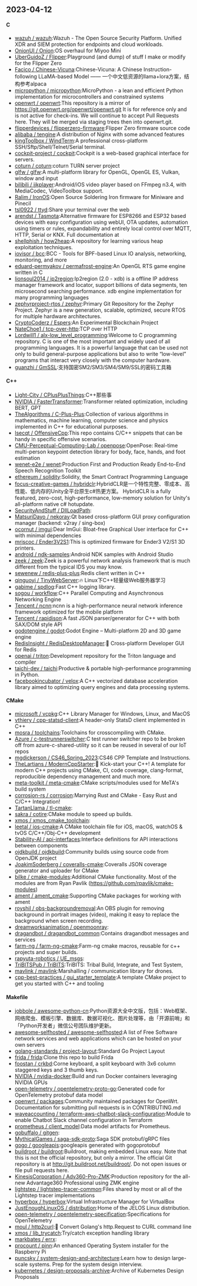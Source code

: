 ## 2023-04-12

#### C
* [wazuh / wazuh](https://github.com/wazuh/wazuh):Wazuh - The Open Source Security Platform. Unified XDR and SIEM protection for endpoints and cloud workloads.
* [OnionUI / Onion](https://github.com/OnionUI/Onion):OS overhaul for Miyoo Mini
* [UberGuidoZ / Flipper](https://github.com/UberGuidoZ/Flipper):Playground (and dump) of stuff I make or modify for the Flipper Zero
* [Facico / Chinese-Vicuna](https://github.com/Facico/Chinese-Vicuna):Chinese-Vicuna: A Chinese Instruction-following LLaMA-based Model —— 一个中文低资源的llama+lora方案，结构参考alpaca
* [micropython / micropython](https://github.com/micropython/micropython):MicroPython - a lean and efficient Python implementation for microcontrollers and constrained systems
* [openwrt / openwrt](https://github.com/openwrt/openwrt):This repository is a mirror of https://git.openwrt.org/openwrt/openwrt.git It is for reference only and is not active for check-ins. We will continue to accept Pull Requests here. They will be merged via staging trees then into openwrt.git.
* [flipperdevices / flipperzero-firmware](https://github.com/flipperdevices/flipperzero-firmware):Flipper Zero firmware source code
* [alibaba / tengine](https://github.com/alibaba/tengine):A distribution of Nginx with some advanced features
* [kingToolbox / WindTerm](https://github.com/kingToolbox/WindTerm):A professional cross-platform SSH/Sftp/Shell/Telnet/Serial terminal.
* [cockpit-project / cockpit](https://github.com/cockpit-project/cockpit):Cockpit is a web-based graphical interface for servers.
* [coturn / coturn](https://github.com/coturn/coturn):coturn TURN server project
* [glfw / glfw](https://github.com/glfw/glfw):A multi-platform library for OpenGL, OpenGL ES, Vulkan, window and input
* [bilibili / ijkplayer](https://github.com/bilibili/ijkplayer):Android/iOS video player based on FFmpeg n3.4, with MediaCodec, VideoToolbox support.
* [Ralim / IronOS](https://github.com/Ralim/IronOS):Open Source Soldering Iron firmware for Miniware and Pinecil
* [tsl0922 / ttyd](https://github.com/tsl0922/ttyd):Share your terminal over the web
* [arendst / Tasmota](https://github.com/arendst/Tasmota):Alternative firmware for ESP8266 and ESP32 based devices with easy configuration using webUI, OTA updates, automation using timers or rules, expandability and entirely local control over MQTT, HTTP, Serial or KNX. Full documentation at
* [shellphish / how2heap](https://github.com/shellphish/how2heap):A repository for learning various heap exploitation techniques.
* [iovisor / bcc](https://github.com/iovisor/bcc):BCC - Tools for BPF-based Linux IO analysis, networking, monitoring, and more
* [eduard-permyakov / permafrost-engine](https://github.com/eduard-permyakov/permafrost-engine):An OpenGL RTS game engine written in C
* [lionsoul2014 / ip2region](https://github.com/lionsoul2014/ip2region):Ip2region (2.0 - xdb) is a offline IP address manager framework and locator, support billions of data segments, ten microsecond searching performance. xdb engine implementation for many programming languages
* [zephyrproject-rtos / zephyr](https://github.com/zephyrproject-rtos/zephyr):Primary Git Repository for the Zephyr Project. Zephyr is a new generation, scalable, optimized, secure RTOS for multiple hardware architectures.
* [CryptoCoderz / Espers](https://github.com/CryptoCoderz/Espers):An Experimental Blockchain Project
* [NateChoe1 / tcp-over-http](https://github.com/NateChoe1/tcp-over-http):TCP over HTTP
* [Lordwill1 / alx-low_level_programming](https://github.com/Lordwill1/alx-low_level_programming):Welcome to C programming repository. C is one of the most important and widely used of all programming languages. It is a powerful language that can be used not only to build general-purpose applications but also to write “low-level” programs that interact very closely with the computer hardware.
* [guanzhi / GmSSL](https://github.com/guanzhi/GmSSL):支持国密SM2/SM3/SM4/SM9/SSL的密码工具箱

#### C++
* [Light-City / CPlusPlusThings](https://github.com/Light-City/CPlusPlusThings):C++那些事
* [NVIDIA / FasterTransformer](https://github.com/NVIDIA/FasterTransformer):Transformer related optimization, including BERT, GPT
* [TheAlgorithms / C-Plus-Plus](https://github.com/TheAlgorithms/C-Plus-Plus):Collection of various algorithms in mathematics, machine learning, computer science and physics implemented in C++ for educational purposes.
* [lsecqt / OffensiveCpp](https://github.com/lsecqt/OffensiveCpp):This repo contains C/C++ snippets that can be handy in specific offensive scenarios.
* [CMU-Perceptual-Computing-Lab / openpose](https://github.com/CMU-Perceptual-Computing-Lab/openpose):OpenPose: Real-time multi-person keypoint detection library for body, face, hands, and foot estimation
* [wenet-e2e / wenet](https://github.com/wenet-e2e/wenet):Production First and Production Ready End-to-End Speech Recognition Toolkit
* [ethereum / solidity](https://github.com/ethereum/solidity):Solidity, the Smart Contract Programming Language
* [focus-creative-games / hybridclr](https://github.com/focus-creative-games/hybridclr):HybridCLR是一个特性完整、零成本、高性能、低内存的Unity全平台原生c#热更方案。 HybridCLR is a fully featured, zero-cost, high-performance, low-memory solution for Unity's all-platform native c# hotupdate.
* [SecurityAndStuff / DllLoadPath](https://github.com/SecurityAndStuff/DllLoadPath):
* [MatsuriDayo / nekoray](https://github.com/MatsuriDayo/nekoray):Qt based cross-platform GUI proxy configuration manager (backend: v2ray / sing-box)
* [ocornut / imgui](https://github.com/ocornut/imgui):Dear ImGui: Bloat-free Graphical User interface for C++ with minimal dependencies
* [mriscoc / Ender3V2S1](https://github.com/mriscoc/Ender3V2S1):This is optimized firmware for Ender3 V2/S1 3D printers.
* [android / ndk-samples](https://github.com/android/ndk-samples):Android NDK samples with Android Studio
* [zeek / zeek](https://github.com/zeek/zeek):Zeek is a powerful network analysis framework that is much different from the typical IDS you may know.
* [sewenew / redis-plus-plus](https://github.com/sewenew/redis-plus-plus):Redis client written in C++
* [qinguoyi / TinyWebServer](https://github.com/qinguoyi/TinyWebServer):🔥
Linux下C++轻量级Web服务器学习
* [gabime / spdlog](https://github.com/gabime/spdlog):Fast C++ logging library.
* [sogou / workflow](https://github.com/sogou/workflow):C++ Parallel Computing and Asynchronous Networking Engine
* [Tencent / ncnn](https://github.com/Tencent/ncnn):ncnn is a high-performance neural network inference framework optimized for the mobile platform
* [Tencent / rapidjson](https://github.com/Tencent/rapidjson):A fast JSON parser/generator for C++ with both SAX/DOM style API
* [godotengine / godot](https://github.com/godotengine/godot):Godot Engine – Multi-platform 2D and 3D game engine
* [RedisInsight / RedisDesktopManager](https://github.com/RedisInsight/RedisDesktopManager):🔧
Cross-platform Developer GUI for Redis
* [openai / triton](https://github.com/openai/triton):Development repository for the Triton language and compiler
* [taichi-dev / taichi](https://github.com/taichi-dev/taichi):Productive & portable high-performance programming in Python.
* [facebookincubator / velox](https://github.com/facebookincubator/velox):A C++ vectorized database acceleration library aimed to optimizing query engines and data processing systems.

#### CMake
* [microsoft / vcpkg](https://github.com/microsoft/vcpkg):C++ Library Manager for Windows, Linux, and MacOS
* [vthiery / cpp-statsd-client](https://github.com/vthiery/cpp-statsd-client):A header-only StatsD client implemented in C++
* [mosra / toolchains](https://github.com/mosra/toolchains):Toolchains for crosscompiling with CMake.
* [Azure / c-testrunnerswitcher](https://github.com/Azure/c-testrunnerswitcher):C test runner switcher repo to be broken off from azure-c-shared-utility so it can be reused in several of our IoT repos
* [mgdickerson / CS46_Spring_2023](https://github.com/mgdickerson/CS46_Spring_2023):CS46 CPP Template and Instructions.
* [TheLartians / ModernCppStarter](https://github.com/TheLartians/ModernCppStarter):🚀
Kick-start your C++! A template for modern C++ projects using CMake, CI, code coverage, clang-format, reproducible dependency management and much more.
* [meta-toolkit / meta-cmake](https://github.com/meta-toolkit/meta-cmake):CMake scripts/modules used for MeTA's build system
* [corrosion-rs / corrosion](https://github.com/corrosion-rs/corrosion):Marrying Rust and CMake - Easy Rust and C/C++ Integration!
* [TartanLlama / tl-cmake](https://github.com/TartanLlama/tl-cmake):
* [sakra / cotire](https://github.com/sakra/cotire):CMake module to speed up builds.
* [xmos / xmos_cmake_toolchain](https://github.com/xmos/xmos_cmake_toolchain):
* [leetal / ios-cmake](https://github.com/leetal/ios-cmake):A CMake toolchain file for iOS, macOS, watchOS & tvOS C/C++/Obj-C++ development
* [Stability-AI / api-interfaces](https://github.com/Stability-AI/api-interfaces):Interface definitions for API interactions between components
* [ojdkbuild / ojdkbuild](https://github.com/ojdkbuild/ojdkbuild):Community builds using source code from OpenJDK project
* [JoakimSoderberg / coveralls-cmake](https://github.com/JoakimSoderberg/coveralls-cmake):Coveralls JSON coverage generator and uploader for CMake
* [bilke / cmake-modules](https://github.com/bilke/cmake-modules):Additional CMake functionality. Most of the modules are from Ryan Pavlik (https://github.com/rpavlik/cmake-modules)
* [ament / ament_cmake](https://github.com/ament/ament_cmake):Supporting CMake packages for working with ament
* [royshil / obs-backgroundremoval](https://github.com/royshil/obs-backgroundremoval):An OBS plugin for removing background in portrait images (video), making it easy to replace the background when screen recording.
* [dreamworksanimation / openmoonray](https://github.com/dreamworksanimation/openmoonray):
* [dragandbot / dragandbot_common](https://github.com/dragandbot/dragandbot_common):Contains dragandbot messages and services
* [farm-ng / farm-ng-cmake](https://github.com/farm-ng/farm-ng-cmake):Farm-ng cmake macros, reusable for c++ projects and super builds.
* [rapyuta-robotics / UE_msgs](https://github.com/rapyuta-robotics/UE_msgs):
* [TriBITSPub / TriBITS](https://github.com/TriBITSPub/TriBITS):TriBITS: Tribal Build, Integrate, and Test System,
* [mavlink / mavlink](https://github.com/mavlink/mavlink):Marshalling / communication library for drones.
* [cpp-best-practices / gui_starter_template](https://github.com/cpp-best-practices/gui_starter_template):A template CMake project to get you started with C++ and tooling

#### Makefile
* [jobbole / awesome-python-cn](https://github.com/jobbole/awesome-python-cn):Python资源大全中文版，包括：Web框架、网络爬虫、模板引擎、数据库、数据可视化、图片处理等，由「开源前哨」和「Python开发者」微信公号团队维护更新。
* [awesome-selfhosted / awesome-selfhosted](https://github.com/awesome-selfhosted/awesome-selfhosted):A list of Free Software network services and web applications which can be hosted on your own servers
* [golang-standards / project-layout](https://github.com/golang-standards/project-layout):Standard Go Project Layout
* [frida / frida](https://github.com/frida/frida):Clone this repo to build Frida
* [foostan / crkbd](https://github.com/foostan/crkbd):Corne keyboard, a split keyboard with 3x6 column staggered keys and 3 thumb keys.
* [NVIDIA / nvidia-docker](https://github.com/NVIDIA/nvidia-docker):Build and run Docker containers leveraging NVIDIA GPUs
* [open-telemetry / opentelemetry-proto-go](https://github.com/open-telemetry/opentelemetry-proto-go):Generated code for OpenTelemetry protobuf data model
* [openwrt / packages](https://github.com/openwrt/packages):Community maintained packages for OpenWrt. Documentation for submitting pull requests is in CONTRIBUTING.md
* [waveaccounting / terraform-aws-chatbot-slack-configuration](https://github.com/waveaccounting/terraform-aws-chatbot-slack-configuration):Module to enable Chatbot Slack channel configuration in Terraform
* [prometheus / client_model](https://github.com/prometheus/client_model):Data model artifacts for Prometheus.
* [gobuffalo / gitgen](https://github.com/gobuffalo/gitgen):
* [MythicalGames / saga-sdk-proto](https://github.com/MythicalGames/saga-sdk-proto):Saga SDK protobuf/gRPC files
* [gogo / googleapis](https://github.com/gogo/googleapis):googleapis generated with gogoprotobuf
* [buildroot / buildroot](https://github.com/buildroot/buildroot):Buildroot, making embedded Linux easy. Note that this is not the official repository, but only a mirror. The official Git repository is at http://git.buildroot.net/buildroot/. Do not open issues or file pull requests here.
* [KinesisCorporation / Adv360-Pro-ZMK](https://github.com/KinesisCorporation/Adv360-Pro-ZMK):Production repository for the all-new Advantage360 Professional using ZMK engine
* [lightstep / lightstep-tracer-common](https://github.com/lightstep/lightstep-tracer-common):Files shared by most or all of the Lightstep tracer implementations
* [hyperbox / hyperbox](https://github.com/hyperbox/hyperbox):Virtual Infrastructure Manager for VirtualBox
* [JustEnoughLinuxOS / distribution](https://github.com/JustEnoughLinuxOS/distribution):Home of the JELOS Linux distribution.
* [open-telemetry / opentelemetry-specification](https://github.com/open-telemetry/opentelemetry-specification):Specifications for OpenTelemetry
* [moul / http2curl](https://github.com/moul/http2curl):📐
Convert Golang's http.Request to CURL command line
* [xmos / lib_trycatch](https://github.com/xmos/lib_trycatch):Try/catch exception handling library
* [markbates / errx](https://github.com/markbates/errx):
* [procount / pinn](https://github.com/procount/pinn):An enhanced Operating System installer for the Raspberry Pi
* [puncsky / system-design-and-architecture](https://github.com/puncsky/system-design-and-architecture):Learn how to design large-scale systems. Prep for the system design interview.
* [kubernetes / design-proposals-archive](https://github.com/kubernetes/design-proposals-archive):Archive of Kubernetes Design Proposals
